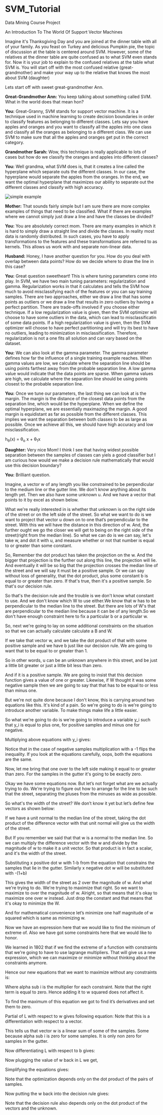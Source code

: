 # SVM_Tutorial
Data Mining Course Project

An Introduction To The World Of Support Vector Machines

Imagine it's Thanksgiving Day and you are joined at the dinner table with all of your family. As you feast on Turkey and delicious Pumpkin pie, the topic of discussion at the table is centered around SVM. However, some of the relatives at the dinner table are quite confused as to what SVM even stands for. Now it is your job to explain to the confused relatives at the table what SVM is. You will start off with the most confused relative (great-grandmother) and make your way up to the relative that knows the most about SVM (daughter)

Lets start off with sweet great-grandmother Ann.

**Great-Grandmother Ann:** You keep talking about something called SVM. What in the world does that mean hon?

**You:** Great-Granny, SVM stands for support vector machine. It is a technique used in machine learning to create decision boundaries in order to classify features as belonging to different classes. Lets say you have apples and oranges and you want to classify all the apples into one class and classify all the oranges as belonging to a different class. We can use SVM to make sure that all the apples and oranges get put in the correct category.

**Grandmother Sarah:** Wow, this technique is really applicable to lots of cases but how do we classify the oranges and apples into different classes?

**You:** Well grandma, what SVM does is, that it creates a line called the hyperplane which separate outs the different classes. In our case, the hpyerplane would separate the apples from the oranges. In the end, we want the optimal hyperplane that maximizes our ability to separate out the different classes and classify with high accuracy.

![simple example](simple.png)

**Mother:** That sounds fairly simple but I am sure there are more complex examples of things that need to be classified. What if there are examples where we cannot simply just draw a line and have the classes be divided?

**You:** You are absolutely correct mom. There are many examples in which it is hard to simply draw a straight line and divide the classes. In reality most data is randomly distributed. In such cases, you have to apply transformations to the features and these transformations are referred to as kernels. This allows us work with and separate non-linear data.

**Husband:** Honey, I have another question for you. How do you deal with overlap between data points? How do we decide where to draw the line in this case?

**You:** Great question sweetheart! This is where tuning parameters come into play. In SVM, we have two main tuning parameters: regularization and gamma. Regularization works in that it calculates and tells the SVM how much to avoid misclassifying each of the features or you can say training samples. There are two approaches, either we draw a line that has some points as outliers or we draw a line that results in zero outliers by having a perfect partition. There are trade-offs involved if you choose either technique. If a low regularization value is given, then the SVM optimizer will choose to have some outliers in the data, which can lead to misclassificatin of some data points. If a high regularization value is given, then the SVM optimizer will choose to have perfect partitioning and will try its best to have no outliers, leading to minimization in misclassification. Therefore, regularization is not a one fits all solution and can vary based on the dataset. 

**You:** We can also look at the gamma parameter. The gamma parameter defines how far the influence of a single training example reaches. When gamma values are low, we calculate where the separation line should be using points farthest away from the probable separation line. A low gamma value would indicate that the data points are sparse. When gamma values are high, we calculate where the separation line should be using points closest to the probable separation line.

**You:** Once we tune our parameters, the last thing we can look at is the margin. The margin is the distance of the closest data points from the separation line, which would be the hyperplane. When we define the optimal hyperplane, we are essentially maximazing the margin. A good margin is equidistant as far as possible from the different classes. This implies we want the separation between both classes to be as large as possible. Once we achieve all this, we should have high accuracy and low misclassification.

h<sub>&theta;</sub>(x) = &theta;<sub>o</sub> x + &theta;<sub>1</sub>x

**Daughter:** Very nice Mom! I think I see that having widest possible separation between the samples of classes can yiels a good classifier but I am curious how would we make a decision rule mathematically that would use this decision boundary? 

**You:** Brilliant question. 

Imagine, a vector w of any length you like constrained to be perpendicular to the medium line or the gutter line. We don't know anything about its length yet. Then we also have some unknown u. And we have a vector that points to it by excel as shown below. 

What we're really interested in is whether that unknown is on the right side of the street or on the left side of the street. So what we want to do is we want to project that vector u down on to one that’s perpendicular to the street. With this we will have the distance in this direction of w. And, the further ought we go the closer we will get to being on the right side of the street(right from the median line). So what we can do is we can say, let's take w, and dot it with u, and measure whether or not that number is equal to or greater than some constant. 


So, Remember the dot product has taken the projection on the w. And the bigger that projection is the further out along this line, the projection will lie. And eventually it will be so big that the projection crosses the median line of the street and we will say it must be a positive sample. Or we can say without loss of generality, that the dot product, plus some constant b is equal to or greater than zero. If that's true, then it's a positive sample. So that's our decision rule.



So that's the decision rule and the trouble is we don't know what constant to use. And we don't know which W to use either.We know that w has to be perpendicular to the median line to the street. But there are lots of W's that are perpendicular to the median line because it can be of any length.So we don't have enough constraint here to fix a particular b or a particular w.


So, next we're going to lay on some additional constraints on the situation so that we can actually calculate calculate a B and W.


If we take that vector w, and we take the dot product of that with some positive sample and we have b just like our decision rule. We are going to want that to be equal to or greater than 1.


So in other words, u can be an unknown anywhere in this street, and be just a little bit greater or just a little bit less than zero. 

And if it is a positive sample. We are going to insist that this decision function gives a value of one or greater. Likewise, if W thought it was some negative sample then we are going to say that that has to be equal to or less than minus one.


But we're not quite done because I don't know, this is carrying around two equations like this. It's kind of a pain. So we're going to do is we're going to introduce another variable. To make things make life a little easier.

So what we're going to do is we're going to introduce a variable y_i such that y_i is equal to plus one, for positive samples and minus one for negative.

Multiplying above equations with y_i gives:


Notice that in the case of negative samples multiplication with a -1 flips the inequality. If you look at the equations carefully, oops, both the equations are the same. 

Now, let me bring that one over to the left side making it equal to or greater than zero. For the samples in the gutter it's going to be exactly zero.

Okay we have some equations now. But let’s not forget what are we actually trying to do. We're trying to figure out how to arrange for the line to be such that the street, separating the pluses from the minuses as wide as possible.

So what's the width of the street? We don’t know it yet but let’s define few vectors as shown below:


If we have a unit normal to the median line of the street, taking the dot product of the difference vector with that unit normal will give us the width of the street.


But If you remember we said that that w is a normal to the median line. So we can multiply the difference vector with the w and divide by the magnitude of w to make it a unit vector. So that product is in fact a scalar, and it's the width of the street.

Substituting x positive dot w with 1-b from the equation that constrains the samples that lie in the gutter. Similarly x negative dot w will be substituted with -(1+b)

This gives the width of the street as 2 over the magnitude of w. And what we're trying to do. We're trying to maximize that right. So we want to maximize to over the magnitude of w. Alright, so that means that it's okay to maximize one over w instead. Just drop the constant and that means that it's okay to minimize the W.

And for mathematical convenience let’s minimize one half magnitude of w squared which is same as minimizing w.

Now we have an expression here that we would like to find the minimum of extreme of. Also we have got some constraints here that we would like to honor.

We learned in 1802 that if we find the extreme of a function with constraints that we're going to have to use lagrange multipliers. That will give us a new expression, which we can maximize or minimize without thinking about the constraints anymore.

Hence our new equations that we want to maximize without any constraints is:

Where alpha sub i is the multiplier for each constraint. Note that the right term is equal to zero. Hence adding it to w squared does not affect it. 



To find the maximum of this equation we got to find it’s derivatives and set them to zero.

Partial of L with respect to w gives following equation:
Note that this is a differentiation with respect to a vector.


This tells us that vector w is a linear sum of some of the samples. Some because alpha sub i is zero for some samples. It is only non zero for samples in the gutter. 


Now differentiating L with respect to b gives:



Now plugging the value of w back in L we get, 



Simplifying the equations gives:



Note that the optimization depends only on the dot product of the pairs of samples.



Now putting the w back into the decision rule gives:



Note that the decision rule also depends only on the dot product of the vectors and the unknown.

